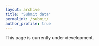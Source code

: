 ```yaml
---
layout: archive
title: "Submit data"
permalink: /submit/
author_profile: true
---
```


This page is currently under development.